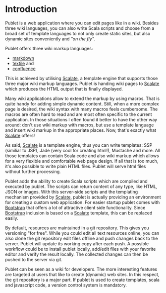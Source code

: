 # Introduction

Publet is a web application where you can edit pages like in a wiki. Besides three
wiki languages, you can also write Scala scripts and choose from a broad set of
template languages to not only create static sites, but also dynamic sites conveniently
and *"on the fly"*.

Publet offers three wiki markup languages:

* [markdown](<http://daringfireball.net/projects/markdown/>)
* [textile](<http://textile.thresholdstate.com/>) and
* [confluence](<https://confluence.atlassian.com/display/DOC/Confluence+Wiki+Markup>)

This is achieved by utilising [Scalate](http://scalate.fusesource.org/), a
template engine that supports those three major wiki markup languages. Publet
is handing wiki pages to [Scalate](http://scalate.fusesource.org/) which
produces the HTML output that is finally displayed.

Many wiki applications allow to extend the markup by using macros. That is
quite handy for adding simple dynamic content. Still, when a more complex page
is desired, the wiki syntax with many macros feels cumbersome. The macros are
often hard to read and are most often specific to the current application. In
those situations I often found it better to have the other way around: don't
use wiki markup with macros, but use a template language and insert wiki
markup in the appropriate places. Now, that's exactly what
[Scalate](http://scalate.fusesource.org/) offers!

As said, [Scalate](http://scalate.fusesource.org/) is a template engine, thus
you can write templates: SSP (similiar to JSP), Jade (very cool for creating
html!), Mustache and more. All those templates can contain Scala code and also
wiki markup which allows for a very flexible and comfortable web page design.
If all that is too much, it's also possible to write plain HTML files. Publet
will serve html files without further processing.

Publet adds the ability to create Scala scripts which are compiled and
executed by publet. The scripts can return content of any type, like HTML,
JSON or images. With this server-side scripts and the templating mechanism
provided by [Scalate](http://scalate.fusesource.org/), publet is actually
providing an environment for creating a custom web application. For easier
startup publet comes with [Bootstrap](http://twitter.github.com/bootstrap/)
that offers a lot of attractive client side functionality. Since
[Bootstrap](http://twitter.github.com/bootstrap/) inclusion is based on a
[Scalate](http://scalate.fusesource.org/) template, this can be replaced
easily.

By default, resources are maintained in a git repository. This gives you
versioning "for free". While you could edit all text resources online, you
can also clone the git repository edit files offline and push changes back
to the server. Publet will update its working copy after each push. A possible
workflow could be to install publet locally, add/edit files with your favorite
editor and verify the result locally. The collected changes can then be
pushed to the server via git.

Publet can be seen as a wiki for developers. The more interesting features are
targeted at users that like to create (dynamic) web sites. In this respect,
the git repository is a major part. If publet is used to create templates,
scala and javascript code, a version control system is mandatory.